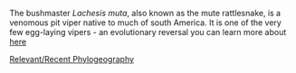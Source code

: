 The bushmaster *Lachesis muta*, also known as the mute rattlesnake, is a venomous pit viper native to much of south America. It is one of the very few egg-laying vipers - an evolutionary reversal you can learn more about [here](https://home.gwu.edu/~rpyron/publications/Pyron_Burbrink_2015.pdf)

[Relevant/Recent Phylogeography](https://academic.oup.com/biolinnean/article-pdf/62/3/421/14072870/j.1095-8312.1997.tb01634.x.pdf)

